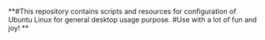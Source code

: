 **#This repository contains scripts and resources for configuration of Ubuntu Linux for general desktop usage purpose.
#Use with a lot of fun and joy!
**
